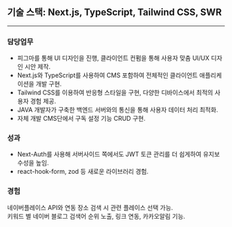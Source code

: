 ## 기술 스택: Next.js, TypeScript, Tailwind CSS, SWR

---

### 담당업무

- 피그마를 통해 UI 디자인을 진행, 클라이언트 컨펌을 통해 사용자 맞춤 UI/UX 디자인 시안 제작.
- Next.js와 TypeScript를 사용하여 CMS 포함하여 전체적인 클라이언트 애플리케이션을 개발 구현.
- Tailwind CSS를 이용하여 반응형 스타일을 구현, 다양한 디바이스에서 최적의 사용자 경험 제공.
- JAVA 개발자가 구축한 백엔드 서버와의 통신을 통해 사용자 데이터 처리 최적화.
- 자체 개발 CMS단에서 구독 설정 기능 CRUD 구현.

### 성과

- Next-Auth를 사용해 서버사이드 쪽에서도 JWT 토큰 관리를 더 쉽게하여 유지보수성을 높임.
- react-hook-form, zod 등 새로운 라이브러리 경험.

### 경험

네이버플레이스 API와 연동 장소 검색 시 관련 플레이스 선택 가능.  
키워드 별 네이버 블로그 검색어 순위 노출, 링크 연동, 카카오알림 기능.
